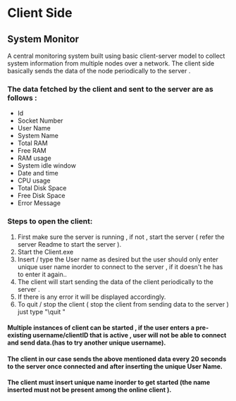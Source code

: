 # Client Side

## System Monitor
A central monitoring system built using basic client-server model to collect system information from multiple nodes over a network. The client side basically sends the data of the node periodically to the server .

### The data fetched by the client and sent to the server are as follows :
* Id
* Socket Number
* User Name
* System Name
* Total RAM
* Free RAM
* RAM usage
* System idle window
* Date and time
* CPU usage
* Total Disk Space
* Free Disk Space 
* Error Message

### Steps to open the client:
1. First make sure the server is running , if not , start the server ( refer the server Readme to start the server ).
2. Start the Client.exe
3. Insert / type the User name as desired but the user should only enter unique user name inorder to connect to the server , if it doesn't he has to enter it again.. 
4. The client will start sending the data of the client periodically to the server .
5. If there is any error it will be displayed accordingly.
6. To quit / stop the client ( stop the client from sending data to the server ) just type  "\quit "

#### Multiple instances of client can be started , if the user enters a pre-existing username/clientID that is active , user will not be able to connect and send data.(has to try another unique username).
#### The client in our case sends the above mentioned data every 20 seconds to the server once connected and after inserting the unique User Name.
#### The client must insert unique name inorder to get started (the name inserted must not be present among the online client ).

